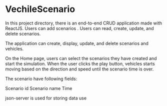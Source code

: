 # VechileScenario
In this project directory, there is an end-to-end CRUD application made with ReactJS. Users can add scenarios . Users can read, create, update, and delete scenarios. 

The application can create, display, update, and delete scenarios and vehicles.

On the Home page, users can select the scenarios they have created and start the simulation. When the user clicks the play button, vehicles starts moving based on the direction and speed until the scenario time is over.

The scenario have following fields:

Scenario id
Scenario name
Time

json-server is used for storing data use




